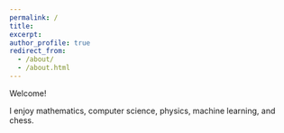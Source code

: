 ```yaml
---
permalink: /
title: 
excerpt: 
author_profile: true
redirect_from: 
  - /about/
  - /about.html
---
```


Welcome!

I enjoy mathematics, computer science, physics, machine learning, and chess.
